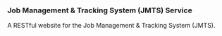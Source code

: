 ### Job Management & Tracking System (JMTS) Service
A RESTful website for the Job Management &amp; Tracking System (JMTS).
